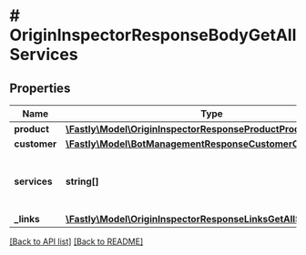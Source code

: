 # # OriginInspectorResponseBodyGetAllServices

## Properties

Name | Type | Description | Notes
------------ | ------------- | ------------- | -------------
**product** | [**\Fastly\Model\OriginInspectorResponseProductProduct**](OriginInspectorResponseProductProduct.md) |  | [optional] 
**customer** | [**\Fastly\Model\BotManagementResponseCustomerCustomer**](BotManagementResponseCustomerCustomer.md) |  | [optional] 
**services** | **string[]** | A list of services with Origin Inspector enabled. | [optional] 
**_links** | [**\Fastly\Model\OriginInspectorResponseLinksGetAllServicesLinks**](OriginInspectorResponseLinksGetAllServicesLinks.md) |  | [optional] 


[[Back to API list]](../../README.md#endpoints) [[Back to README]](../../README.md)

